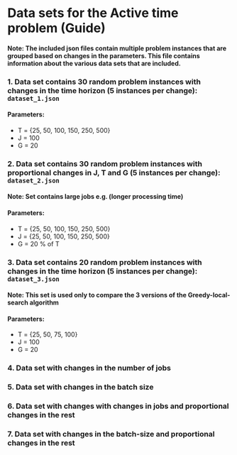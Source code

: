 # Data sets for the Active time problem (Guide)
####  Note: The included json files contain multiple problem instances that are grouped based on changes in the parameters. This file contains information about the various data sets that are included. 

### 1. Data set contains 30 random problem instances with changes in the time horizon (5 instances per change): `dataset_1.json`
#### Parameters: 
- T = {25, 50, 100, 150, 250, 500}
- J = 100
- G = 20


### 2. Data set contains 30 random problem instances with proportional changes in J, T and G (5 instances per change): `dataset_2.json`
#### Note: Set contains large jobs e.g. (longer processing time)
#### Parameters: 
- T = {25, 50, 100, 150, 250, 500}
- J = {25, 50, 100, 150, 250, 500}
- G = 20 % of T 

### 3. Data set contains 20 random problem instances with changes in the time horizon (5 instances per change): `dataset_3.json`
#### Note: This set is used only to compare the 3 versions of the Greedy-local-search algorithm
#### Parameters: 
- T = {25, 50, 75, 100}
- J = 100
- G = 20

### 4. Data set with changes in the number of jobs
### 5. Data set with changes in the batch size
### 6. Data set with changes with changes in jobs and proportional changes in the rest
### 7. Data set with changes in the batch-size and proportional changes in the rest

